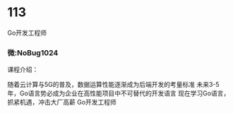 # 113
Go开发工程师
### 微:NoBug1024 


课程介绍：

随着云计算与5G的普及，数据运算性能逐渐成为后端开发的考量标准 未来3-5年，Go语言势必成为企业在高性能项目中不可替代的开发语言 现在学习Go语言，抓紧机遇，冲击大厂高薪
Go开发工程师
